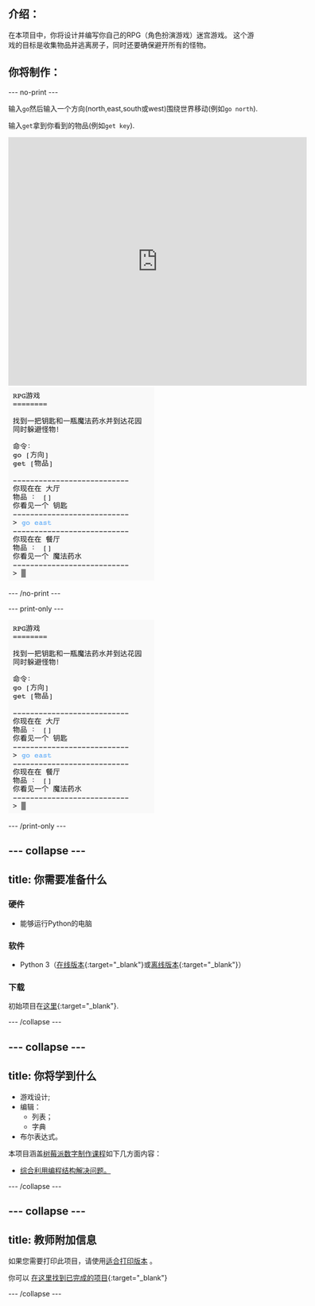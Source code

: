 ## 介绍：

在本项目中，你将设计并编写你自己的RPG（角色扮演游戏）迷宫游戏。 这个游戏的目标是收集物品并逃离房子，同时还要确保避开所有的怪物。

## 你将制作：

--- no-print ---

输入`go`然后输入一个方向(north,east,south或west)围绕世界移动(例如`go north`).

输入`get`拿到你看到的物品(例如`get key`).

<div class="trinket">
  <iframe src="https://trinket.io/embed/python/150dab1c60?outputOnly=true&start=result" width="600" height="500" frameborder="0" marginwidth="0" marginheight="0" allowfullscreen>
  </iframe>
  <img src="images/rpg-finished.png">
</div>

--- /no-print ---

--- print-only ---

![完成项目](images/rpg-finished.png)

--- /print-only ---

--- collapse ---
---
title: 你需要准备什么
---

### 硬件

+ 能够运行Python的电脑

### 软件

+ Python 3（[在线版本](https://trinket.io/){:target="_blank"}或[离线版本](https://www.python.org/downloads/){:target="_blank"}）

### 下载

初始项目在[这里](https://rpf.io/p/zh-CN/rpg-go){:target="_blank"}.

--- /collapse ---

--- collapse ---
---
title: 你将学到什么
---

+ 游戏设计;
+ 编辑： 
    + 列表；
    + 字典
+ 布尔表达式。

本项目涵盖[树莓派数字制作课程](https://rpf.io/curriculum)如下几方面内容：

+ [综合利用编程结构解决问题。](https://www.raspberrypi.org/curriculum/programming/builder)

--- /collapse ---

--- collapse ---
---
title: 教师附加信息
---

如果您需要打印此项目，请使用[适合打印版本](https://projects.raspberrypi.org/zh-CN/projects/rpg/print) 。

你可以 [在这里找到已完成的项目](https://rpf.io/p/zh-CN/rpg-get){:target="_blank"}

--- /collapse ---